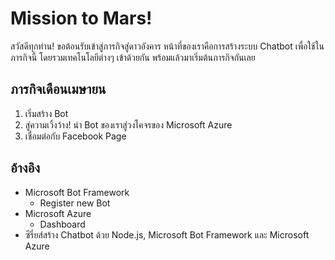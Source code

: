 # Mission to Mars!

สวัสดีทุกท่าน! ขอต้อนรับเข้าสู่ภารกิจสู่ดาวอังคาร หน้าที่ของเราคือการสร้างระบบ Chatbot เพื่อใช้ในภารกิจนี้ โดยรวมเทคโนโลยีต่างๆ เข้าด้วยกัน พร้อมแล้วมาเริ่มต้นภารกิจกันเลย 

## ภารกิจเดือนเมษายน

1. เริ่มสร้าง Bot 
2. สู่ความเวิ้งว้าง! นำ Bot ของเราสู่วงโคจรของ Microsoft Azure
3. เชื่อมต่อกับ Facebook Page

## อ้างอิง

* Microsoft Bot Framework
    * Register new Bot
* Microsoft Azure 
    * Dashboard
* ซีรี่ยส์สร้าง Chatbot ด้วย Node.js, Microsoft Bot Framework และ Microsoft Azure 